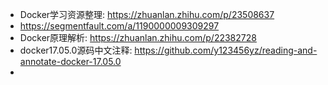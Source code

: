 - Docker学习资源整理: https://zhuanlan.zhihu.com/p/23508637
- https://segmentfault.com/a/1190000009309297
- Docker原理解析: https://zhuanlan.zhihu.com/p/22382728
- docker17.05.0源码中文注释: <https://github.com/y123456yz/reading-and-annotate-docker-17.05.0>
- 